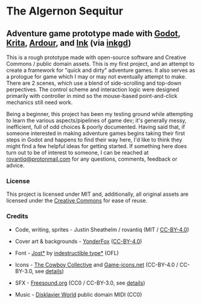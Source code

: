 # The Algernon Sequitur
## Adventure game prototype made with [Godot](https://godotengine.org/), [Krita](https://krita.org/), [Ardour](https://ardour.org/), and [Ink](https://www.inklestudios.com/ink/) (via [inkgd](https://github.com/ephread/inkgd))



This is a rough prototype made with open-source software and Creative Commons / public domain assets. This is my first project, and an attempt to create a framework for "quick and dirty" adventure games. It also serves as a prologue for game which I may or may not eventually attempt to make. There are 2 scenes, which use a blend of side-scrolling and top-down perpectives. The control scheme and interaction logic were designed primarily with controller in mind so the mouse-based point-and-click mechanics still need work.

Being a beginner, this project has been my testing ground while attempting to learn the various aspects/pipelines of game dev; it's generally messy, inefficient, full of odd choices & poorly documented. Having said that, if someone interested in making adventure games begins taking their first steps in Godot and happens to find their way here, I'd like to think they might find a few helpful ideas for getting started. If something here does turn out to be of interest to someone, I can be reached at rovantiq@protonmail.com for any questions, comments, feedback or advice.



### License


This project is licensed under MIT and, additionally, all original assets are licensed under the [Creative Commons](https://creativecommons.org/licenses/by/4.0/) for ease of reuse.


### Credits

* Code, writing, sprites - Justin Sheathelm / rovantiq (MIT / [CC-BY-4.0](https://creativecommons.org/licenses/by/4.0/))

* Cover art & backgrounds -  [YonderFox](https://www.deviantart.com/yonder-fox) ([CC-BY-4.0](https://creativecommons.org/licenses/by/4.0/))

* Font -  [Jost*](https://indestructibletype.com/Jost.html) by [indestructible type*](https://indestructibletype.com/Home.html) (OFL)

* Icons - [The Cowboy Collective](https://cowboycollective.cc/) and [Game-icons.net](https://game-icons.net/) (CC-BY-4.0 / CC-BY-3.0, see [details](/CREDITS.md))

* SFX - [Freesound.org](https://freesound.org/) (CC0 / CC-BY-3.0, see [details](/CREDITS.md))

* Music - [Disklavier World](http://www.kuhmann.com/Yamaha.htm) public domain MIDI (CC0)
